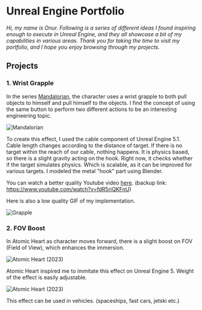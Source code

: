# Unreal Engine Portfolio

_Hi, my name is Onur. Following is a series of different ideas I found inspiring enough to execute in Unreal Engine, and they all showcase a bit of my capabilities in various areas. Thank you for taking the time to visit my portfolio, and I hope you enjoy browsing through my projects._

## Projects
### 1. Wrist Grapple

In the series [Mandalorian](https://www.imdb.com/title/tt8111088/), the character uses a wrist grapple to both pull objects to himself and pull himself to the objects. I find the concept of using the same button to perform two different actions to be an interesting engineering topic.

![Mandalorian](https://lumiere-a.akamaihd.net/v1/images/grapple-line-main_92f159e7.jpeg?region=131%2C0%2C951%2C536)

To create this effect, I used the cable component of Unreal Engine 5.1. Cable length changes according to the distance of target. If there is no target within the reach of our cable, nothing happens. It is physics based, so there is a slight gravity acting on the hook. Right now, it checks whether if the target simulates physics. Which is scalable, as it can be improved for various targets. I modeled the metal "hook" part using Blender.  

You can watch a better quality Youtube video [here](https://www.youtube.com/watch?v=fdR5riQKFnU).
(backup link: https://www.youtube.com/watch?v=fdR5riQKFnU)

Here is also a low quality GIF of my implementation.

![Grapple](https://media.giphy.com/media/v1.Y2lkPTc5MGI3NjExYWY3YzM2MTkwYmI4NWZlOTZmYmQyNmM2NDQ0YjgxYjk2MzcyNmJjNyZjdD1n/WaA7A54pvSydFtN2J7/giphy.gif)

### 2. FOV Boost
In Atomic Heart as character moves forward, there is a slight boost on FOV (Field of View), which enhances the immersion.


![Atomic Heart (2023)](https://media.giphy.com/media/YZYXX07HvwTBde7wcU/giphy-downsized.gif)


Atomic Heart inspired me to immitate this effect on Unreal Engine 5. Weight of the effect is easily adjustable.

![Atomic Heart (2023)](https://media.giphy.com/media/TiW2tX1IMQXR1uLIOX/giphy.gif)

This effect can be used in vehicles. (spaceships, fast cars, jetski etc.)

